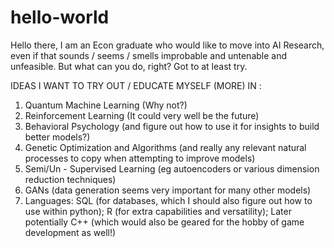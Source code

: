 # hello-world
Hello there, I am an Econ graduate who would like to move into AI Research, even if that sounds / seems / smells improbable and untenable and unfeasible. But what can you do, right? Got to at least try.

IDEAS I WANT TO TRY OUT / EDUCATE MYSELF (MORE) IN :

1) Quantum Machine Learning (Why not?)
2) Reinforcement Learning (It could very well be the future)
3) Behavioral Psychology (and figure out how to use it for insights to build better models?)
4) Genetic Optimization and Algorithms (and really any relevant natural processes to copy when attempting to improve models)
5) Semi/Un - Supervised Learning (eg autoencoders or various dimension reduction techniques)
6) GANs (data generation seems very important for many other models)
7) Languages: SQL (for databases, which I should also figure out how to use within python); R (for extra capabilities and versatility); Later potentially C++ (which would also be geared for the hobby of game development as well!)
